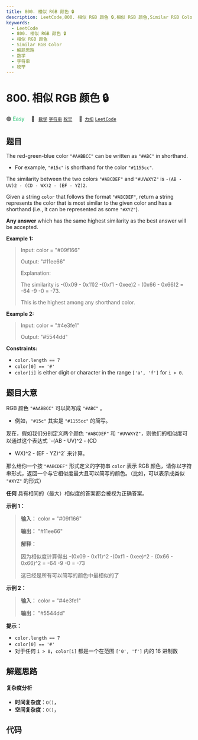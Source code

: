 ```yaml
---
title: 800. 相似 RGB 颜色 🔒
description: LeetCode,800. 相似 RGB 颜色 🔒,相似 RGB 颜色,Similar RGB Color,解题思路,数学,字符串,枚举
keywords:
  - LeetCode
  - 800. 相似 RGB 颜色 🔒
  - 相似 RGB 颜色
  - Similar RGB Color
  - 解题思路
  - 数学
  - 字符串
  - 枚举
---
```


# 800. 相似 RGB 颜色 🔒

🟢 <font color=#15bd66>Easy</font>&emsp; 🔖&ensp; [`数学`](/tag/math.md) [`字符串`](/tag/string.md) [`枚举`](/tag/enumeration.md)&emsp; 🔗&ensp;[`力扣`](https://leetcode.cn/problems/similar-rgb-color) [`LeetCode`](https://leetcode.com/problems/similar-rgb-color)

## 题目

The red-green-blue color `"#AABBCC"` can be written as `"#ABC"` in shorthand.

  * For example, `"#15c"` is shorthand for the color `"#1155cc"`.

The similarity between the two colors `"#ABCDEF"` and `"#UVWXYZ"` is `-(AB -
UV)2 - (CD - WX)2 - (EF - YZ)2`.

Given a string `color` that follows the format `"#ABCDEF"`, return a string
represents the color that is most similar to the given color and has a
shorthand (i.e., it can be represented as some `"#XYZ"`).

**Any answer** which has the same highest similarity as the best answer will
be accepted.



**Example 1:**

> Input: color = "#09f166"
> 
> Output: "#11ee66"
> 
> Explanation: 
> 
> The similarity is -(0x09 - 0x11)2 -(0xf1 - 0xee)2 - (0x66 - 0x66)2 = -64 -9 -0 = -73.
> 
> This is the highest among any shorthand color.

**Example 2:**

> Input: color = "#4e3fe1"
> 
> Output: "#5544dd"

**Constraints:**

  * `color.length == 7`
  * `color[0] == '#'`
  * `color[i]` is either digit or character in the range `['a', 'f']` for `i > 0`.


## 题目大意

RGB 颜色 `"#AABBCC"` 可以简写成 `"#ABC"` 。

  * 例如，`"#15c"` 其实是 `"#1155cc"` 的简写。

现在，假如我们分别定义两个颜色 `"#ABCDEF"` 和 `"#UVWXYZ"`，则他们的相似度可以通过这个表达式 `-(AB - UV)^2 - (CD
- WX)^2 - (EF - YZ)^2` 来计算。

那么给你一个按 `"#ABCDEF"` 形式定义的字符串 `color` 表示 RGB
颜色，请你以字符串形式，返回一个与它相似度最大且可以简写的颜色。（比如，可以表示成类似 `"#XYZ"` 的形式）

**任何** 具有相同的（最大）相似度的答案都会被视为正确答案。



**示例 1：**

> 
> 
> 
> 
> 
> **输入：** color = "#09f166"
> 
> **输出：** "#11ee66"
> 
> **解释：** 
> 
> 因为相似度计算得出 -(0x09 - 0x11)^2 -(0xf1 - 0xee)^2 - (0x66 - 0x66)^2 = -64 -9 -0 = -73
> 
> 这已经是所有可以简写的颜色中最相似的了
> 
> 

**示例 2：**

> 
> 
> 
> 
> 
> **输入：** color = "#4e3fe1"
> 
> **输出：** "#5544dd"
> 
> 



**提示：**

  * `color.length == 7`
  * `color[0] == '#'`
  * 对于任何 `i > 0`，`color[i]` 都是一个在范围 `['0', 'f']` 内的 16 进制数


## 解题思路

#### 复杂度分析

- **时间复杂度**：`O()`，
- **空间复杂度**：`O()`，

## 代码

```javascript

```